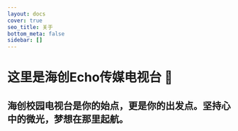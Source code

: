 ```yaml
---
layout: docs
cover: true
seo_title: 关于
bottom_meta: false
sidebar: []
---
```


# 这里是海创Echo传媒电视台 👋


## 海创校园电视台是你的始点，更是你的出发点。坚持心中的微光，梦想在那里起航。 